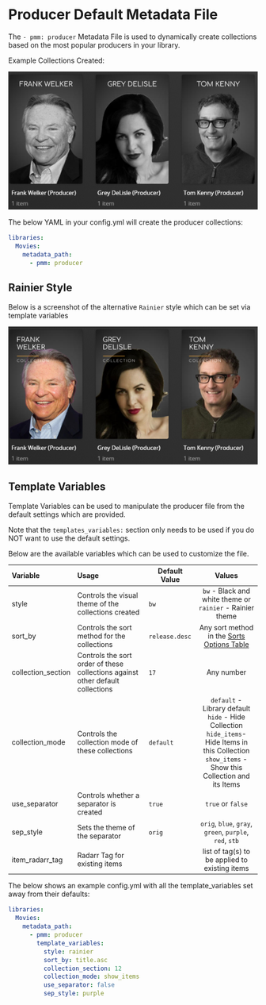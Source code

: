 # Producer Default Metadata File

The `- pmm: producer` Metadata File is used to dynamically create collections based on the most popular producers in your library.

Example Collections Created:

![](../images/producer1.png)

The below YAML in your config.yml will create the producer collections:
```yaml
libraries:
  Movies:
    metadata_path:
      - pmm: producer
```

## Rainier Style
Below is a screenshot of the alternative `Rainier` style which can be set via template variables

![](../images/producer2.png)


## Template Variables
Template Variables can be used to manipulate the producer file from the default settings which are provided. 

Note that the `templates_variables:` section only needs to be used if you do NOT want to use the default settings.

Below are the available variables which can be used to customize the file.


| Variable           | Usage                                                                          | Default Value  |                                                                             Values                                                                             |
|:-------------------|:-------------------------------------------------------------------------------|----------------|:--------------------------------------------------------------------------------------------------------------------------------------------------------------:|
| style              | Controls the visual theme of the collections created                           | `bw`           |                                                 `bw` - Black and white theme or<br/>`rainier` - Rainier theme                                                  |
| sort_by            | Controls the sort method for the collections                                   | `release.desc` |                                                  Any sort method in the [Sorts Options Table](#sort-options)                                                   |
| collection_section | Controls the sort order of these collections against other default collections | `17`           |                                                                           Any number                                                                           |
| collection_mode    | Controls the collection mode of these collections                              | `default`      | `default` - Library default<br/>`hide` - Hide Collection<br/>`hide_items`- Hide Items in this Collection<br/>`show_items` - Show this Collection and its Items |
| use_separator      | Controls whether a separator is created                                        | `true`         |                                                                       `true` or `false`                                                                        |
| sep_style          | Sets the theme of the separator                                                | `orig`         |                                                    `orig`, `blue`, `gray`, `green`, `purple`, `red`, `stb`                                                     |
| item_radarr_tag    | Radarr Tag for existing items                                                  |                |                                                         list of tag(s) to be applied to existing items                                                         |

The below shows an example config.yml with all the template_variables set away from their defaults:

```yaml
libraries:
  Movies:
    metadata_path:
      - pmm: producer
        template_variables:
          style: rainier
          sort_by: title.asc
          collection_section: 12
          collection_mode: show_items
          use_separator: false
          sep_style: purple
```

